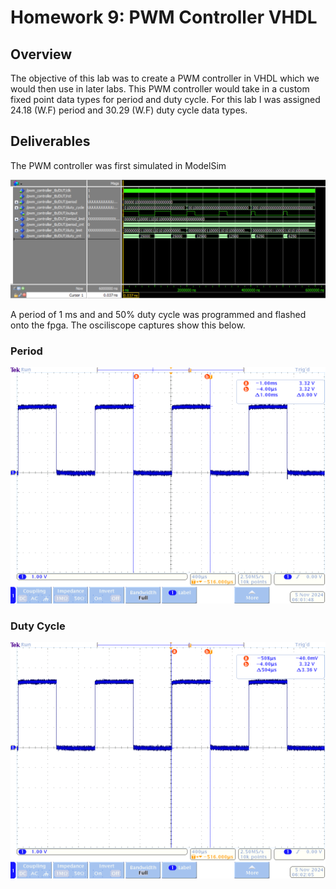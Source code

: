 # Homework 9: PWM Controller VHDL

## Overview
The objective of this lab was to create a PWM controller in VHDL which we would then use in later labs. 
This PWM controller would take in a custom fixed point data types for period and duty cycle. 
For this lab I was assigned 24.18 (W.F) period and 30.29 (W.F) duty cycle data types.

## Deliverables
The PWM controller was first simulated in ModelSim

![Test Bench](assets/hw-9_tb.png)

A period of 1 ms and and 50% duty cycle was programmed and flashed onto the fpga. The osciliscope captures show this below.
### Period
![Oscope Period](assets/hw-9_period.png)
### Duty Cycle
![Oscope Duty](assets/hw-9_duty.png)

